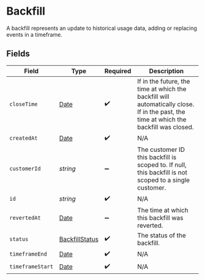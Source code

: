 # Backfill

A backfill represents an update to historical usage data, adding or replacing events in a timeframe.


## Fields

| Field                                                                                                                                 | Type                                                                                                                                  | Required                                                                                                                              | Description                                                                                                                           |
| ------------------------------------------------------------------------------------------------------------------------------------- | ------------------------------------------------------------------------------------------------------------------------------------- | ------------------------------------------------------------------------------------------------------------------------------------- | ------------------------------------------------------------------------------------------------------------------------------------- |
| `closeTime`                                                                                                                           | [Date](https://developer.mozilla.org/en-US/docs/Web/JavaScript/Reference/Global_Objects/Date)                                         | :heavy_check_mark:                                                                                                                    | If in the future, the time at which the backfill will automatically close. If in the past, the time at which the backfill was closed. |
| `createdAt`                                                                                                                           | [Date](https://developer.mozilla.org/en-US/docs/Web/JavaScript/Reference/Global_Objects/Date)                                         | :heavy_check_mark:                                                                                                                    | N/A                                                                                                                                   |
| `customerId`                                                                                                                          | *string*                                                                                                                              | :heavy_minus_sign:                                                                                                                    | The customer ID this backfill is scoped to. If null, this backfill is not scoped to a single customer.                                |
| `id`                                                                                                                                  | *string*                                                                                                                              | :heavy_check_mark:                                                                                                                    | N/A                                                                                                                                   |
| `revertedAt`                                                                                                                          | [Date](https://developer.mozilla.org/en-US/docs/Web/JavaScript/Reference/Global_Objects/Date)                                         | :heavy_minus_sign:                                                                                                                    | The time at which this backfill was reverted.                                                                                         |
| `status`                                                                                                                              | [BackfillStatus](../../models/shared/backfillstatus.md)                                                                               | :heavy_check_mark:                                                                                                                    | The status of the backfill.                                                                                                           |
| `timeframeEnd`                                                                                                                        | [Date](https://developer.mozilla.org/en-US/docs/Web/JavaScript/Reference/Global_Objects/Date)                                         | :heavy_check_mark:                                                                                                                    | N/A                                                                                                                                   |
| `timeframeStart`                                                                                                                      | [Date](https://developer.mozilla.org/en-US/docs/Web/JavaScript/Reference/Global_Objects/Date)                                         | :heavy_check_mark:                                                                                                                    | N/A                                                                                                                                   |